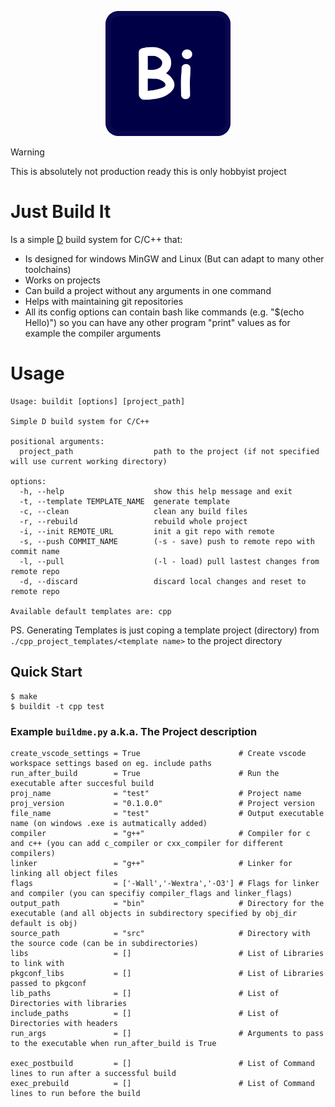 <p align="center">
<img src="BuildIt.png" alt="drawing" width="200"/>
</p>

> [!WARNING]
> This is absolutely not production ready this is only hobbyist project

# Just Build It

Is a simple [D](https://dlang.org) build system for C/C++ that:
- Is designed for windows MinGW and Linux (But can adapt to many other toolchains)
- Works on projects
- Can build a project without any arguments in one command
- Helps with maintaining git repositories
- All its config options can contain bash like commands (e.g. "$(echo Hello)") so you can have any other program "print" values as for example the compiler arguments

# Usage

```
Usage: buildit [options] [project_path]

Simple D build system for C/C++

positional arguments:
  project_path                  path to the project (if not specified will use current working directory)

options:
  -h, --help                    show this help message and exit
  -t, --template TEMPLATE_NAME  generate template
  -c, --clean                   clean any build files
  -r, --rebuild                 rebuild whole project
  -i, --init REMOTE_URL         init a git repo with remote
  -s, --push COMMIT_NAME        (-s - save) push to remote repo with commit name
  -l, --pull                    (-l - load) pull lastest changes from remote repo
  -d, --discard                 discard local changes and reset to remote repo

Available default templates are: cpp
```

PS. Generating Templates is just coping a template project (directory) from `./cpp_project_templates/<template name>` to the project directory

## Quick Start

```console
$ make
$ buildit -t cpp test
```

### Example `buildme.py` a.k.a. The Project description

```
create_vscode_settings = True                      # Create vscode workspace settings based on eg. include paths
run_after_build        = True                      # Run the executable after succesful build
proj_name              = "test"                    # Project name
proj_version           = "0.1.0.0"                 # Project version
file_name              = "test"                    # Output executable name (on windows .exe is autmatically added)
compiler               = "g++"                     # Compiler for c and c++ (you can add c_compiler or cxx_compiler for different compilers)
linker                 = "g++"                     # Linker for linking all object files
flags                  = ['-Wall','-Wextra','-O3'] # Flags for linker and compiler (you can specifiy compiler_flags and linker_flags)
output_path            = "bin"                     # Directory for the executable (and all objects in subdirectory specified by obj_dir default is obj)
source_path            = "src"                     # Directory with the source code (can be in subdirectories)
libs                   = []                        # List of Libraries to link with
pkgconf_libs           = []                        # List of Libraries passed to pkgconf
lib_paths              = []                        # List of Directories with libraries
include_paths          = []                        # List of Directories with headers
run_args               = []                        # Arguments to pass to the executable when run_after_build is True

exec_postbuild         = []                        # List of Command lines to run after a successful build
exec_prebuild          = []                        # List of Command lines to run before the build

```